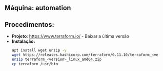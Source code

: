 Máquina: automation
-------------------

Procedimentos:
--------------

* **Projeto**: https://www.terraform.io/ - Baixar a última versão
* **Instalação:**
  ```bash
  apt install wget unzip -y
  wget https://releases.hashicorp.com/terraform/0.11.10/terraform_<version>_linux_amd64.zip
  unzip terraform_<version>_linux_amd64.zip
  cp terraform /usr/bin
  ```
